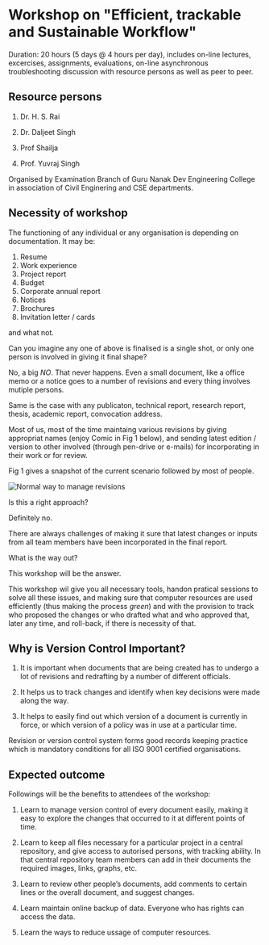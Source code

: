 # Workshop on "Efficient, trackable and Sustainable Workflow"

Duration: 20 hours (5 days @ 4 hours per day), includes on-line lectures,
excercises, assignments, evaluations, on-line asynchronous troubleshooting
discussion with resource persons as well as peer to peer.

## Resource persons

1. Dr. H. S. Rai

1. Dr. Daljeet Singh
1. Prof Shailja
1. Prof. Yuvraj Singh

Organised by Examination Branch of Guru Nanak Dev Engineering College in association of Civil Enginering and CSE departments.

## Necessity of workshop

The functioning of any individual or any organisation is depending on
documentation. It may be:

1. Resume
1. Work experience
1. Project report
1. Budget
1. Corporate annual report
1. Notices
1. Brochures
1. Invitation letter / cards

and what not.

Can you imagine any one of above is finalised is a single shot, or only one
person is involved in giving it final shape?

No, a big _NO_. That never happens. Even a small document, like a office memo or a 
notice goes to a number of revisions and every thing involves mutiple
persons.

Same is the case with any publicaton, technical report, research report,
thesis, academic report, convocation address.

Most of us, most of the time maintaing various revisions by giving
appropriat names (enjoy Comic in Fig 1 below), and sending latest edition / version
to other involved (through pen-drive or e-mails) for incorporating in their
work or for review.

Fig 1 gives a snapshot of the current scenario followed by most of people.

![Normal way to manage revisions](https://phdcomics.com/comics/archive/phd101212s.gif)

Is this a right approach?

Definitely no.

There are always challenges of making it sure that latest changes or inputs
from all team members have been incorporated in the final report.

What is the way out?

This workshop will be the answer.

This workshop wil give you all necessary tools, handon pratical sessions to
solve all these issues, and making sure that computer resources are used
efficiently (thus making the process _green_) and with the provision to track
who proposed the changes or who drafted what and who approved that, later any
time, and roll-back, if there is necessity of that. 

## Why is Version Control Important?

1. It is important when documents that are being created has to undergo a
lot of revisions and redrafting by a number of different officials.

1. It helps us to track changes and identify when key decisions were made
along the way.

1. It helps to easily find out which version of a document is currently in
force, or which version of a policy was in use at a particular time.

Revision or version control system forms good records keeping practice
which is mandatory conditions for all ISO 9001 certified organisations.

## Expected outcome

Followings will be the benefits to attendees of the workshop:

1. Learn to manage version control of every document easily, making it easy
to explore the changes that occurred to it at different points of time.

1. Learn to keep all files necessary for a particular project in a central
repository, and give access to autorised persons, with tracking ability. In
that central repository team members can add in their documents the required
images, links, graphs, etc.

1. Learn to review other people’s documents, add comments to certain lines
or the overall document, and suggest changes.

1. Learn maintain online backup of data. Everyone who has rights can
access the data.

1. Learn the ways to reduce ussage of computer resources.
